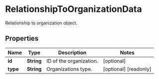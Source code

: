 

# RelationshipToOrganizationData

Relationship to organization object.
## Properties

Name | Type | Description | Notes
------------ | ------------- | ------------- | -------------
**id** | **String** | ID of the organization. |  [optional]
**type** | **String** | Organizations type. |  [optional] [readonly]



